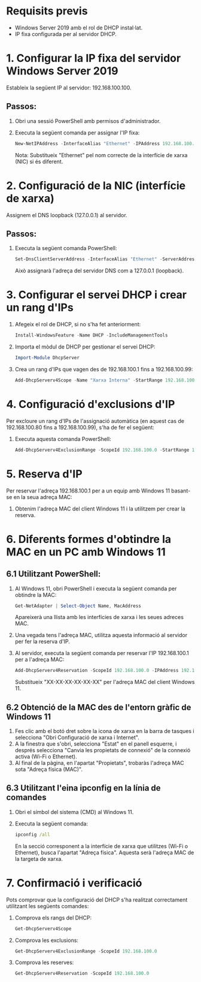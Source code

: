 # Requisits previs
- Windows Server 2019 amb el rol de DHCP instal·lat.
- IP fixa configurada per al servidor DHCP.

# 1. Configurar la IP fixa del servidor Windows Server 2019

Estableix la següent IP al servidor: 192.168.100.100.

## Passos:
1. Obri una sessió PowerShell amb permisos d'administrador.
2. Executa la següent comanda per assignar l'IP fixa:

   ```powershell
   New-NetIPAddress -InterfaceAlias "Ethernet" -IPAddress 192.168.100.100 -PrefixLength 24 -DefaultGateway 192.168.100.1
   ```

   Nota: Substitueix "Ethernet" pel nom correcte de la interfície de xarxa (NIC) si és diferent.

# 2. Configuració de la NIC (interfície de xarxa)

Assignem el DNS loopback (127.0.0.1) al servidor.

## Passos:
1. Executa la següent comanda PowerShell:

   ```powershell
   Set-DnsClientServerAddress -InterfaceAlias "Ethernet" -ServerAddresses 127.0.0.1
   ```

   Això assignarà l'adreça del servidor DNS com a 127.0.0.1 (loopback).

# 3. Configurar el servei DHCP i crear un rang d'IPs

1. Afegeix el rol de DHCP, si no s'ha fet anteriorment:

   ```powershell
   Install-WindowsFeature -Name DHCP -IncludeManagementTools
   ```

2. Importa el mòdul de DHCP per gestionar el servei DHCP:

   ```powershell
   Import-Module DhcpServer
   ```

3. Crea un rang d'IPs que vagen des de 192.168.100.1 fins a 192.168.100.99:

   ```powershell
   Add-DhcpServerv4Scope -Name "Xarxa Interna" -StartRange 192.168.100.1 -EndRange 192.168.100.99 -SubnetMask 255.255.255.0 -State Active
   ```

# 4. Configuració d'exclusions d'IP

Per excloure un rang d'IPs de l'assignació automàtica (en aquest cas de 192.168.100.80 fins a 192.168.100.99), s'ha de fer el següent:

1. Executa aquesta comanda PowerShell:

   ```powershell
   Add-DhcpServerv4ExclusionRange -ScopeId 192.168.100.0 -StartRange 192.168.100.80 -EndRange 192.168.100.99
   ```

# 5. Reserva d'IP

Per reservar l'adreça 192.168.100.1 per a un equip amb Windows 11 basant-se en la seua adreça MAC:

1. Obtenim l'adreça MAC del client Windows 11 i la utilitzem per crear la reserva.

# 6. Diferents formes d'obtindre la MAC en un PC amb Windows 11

## 6.1 Utilitzant PowerShell:

1. Al Windows 11, obri PowerShell i executa la següent comanda per obtindre la MAC:

   ```powershell
   Get-NetAdapter | Select-Object Name, MacAddress
   ```

   Apareixerà una llista amb les interfícies de xarxa i les seues adreces MAC.

2. Una vegada tens l'adreça MAC, utilitza aquesta informació al servidor per fer la reserva d'IP.

3. Al servidor, executa la següent comanda per reservar l'IP 192.168.100.1 per a l'adreça MAC:

   ```powershell
   Add-DhcpServerv4Reservation -ScopeId 192.168.100.0 -IPAddress 192.168.100.1 -ClientId "XX-XX-XX-XX-XX-XX" -Description "Reserva per a Windows 11"
   ```

   Substitueix "XX-XX-XX-XX-XX-XX" per l'adreça MAC del client Windows 11.

## 6.2 Obtenció de la MAC des de l'entorn gràfic de Windows 11

1. Fes clic amb el botó dret sobre la icona de xarxa en la barra de tasques i selecciona "Obri Configuració de xarxa i Internet".
2. A la finestra que s'obri, selecciona "Estat" en el panell esquerre, i després selecciona "Canvia les propietats de connexió" de la connexió activa (Wi-Fi o Ethernet).
3. Al final de la pàgina, en l'apartat "Propietats", trobaràs l'adreça MAC sota "Adreça física (MAC)".

## 6.3 Utilitzant l'eina **ipconfig** en la línia de comandes

1. Obri el símbol del sistema (CMD) al Windows 11.
2. Executa la següent comanda:

   ```cmd
   ipconfig /all
   ```

   En la secció corresponent a la interfície de xarxa que utilitzes (Wi-Fi o Ethernet), busca l'apartat "Adreça física". Aquesta serà l'adreça MAC de la targeta de xarxa.

# 7. Confirmació i verificació

Pots comprovar que la configuració del DHCP s'ha realitzat correctament utilitzant les següents comandes:

1. Comprova els rangs del DHCP:

   ```powershell
   Get-DhcpServerv4Scope
   ```

2. Comprova les exclusions:

   ```powershell
   Get-DhcpServerv4ExclusionRange -ScopeId 192.168.100.0
   ```

3. Comprova les reserves:

   ```powershell
   Get-DhcpServerv4Reservation -ScopeId 192.168.100.0
   ```
